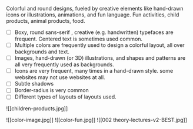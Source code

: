 Colorful and round designs, fueled by creative elements like
hand-drawn icons or illustrations, animations, and fun language. Fun activities, child products, animal products, food. 
- [ ] Boxy, round sans-serif , creative (e.g. handwritten) typefaces are frequent. Centered text is sometimes used common.
- [ ] Multiple colors are frequently used to design a colorful layout, all over backgrounds and text. 
- [ ] Images, hand-drawn (or 3D) illustrations, and shapes and patterns are all very frequently used as backgrounds.
- [ ] Icons are very frequent, many times in a hand-drawn style. some websites may not use websites at all.
- [ ] Subtle shadows
- [ ] Border-radius is very common
- [ ] Different types of layouts of layouts used. 

![[children-products.jpg]]

![[color-image.jpg]]
![[color-fun.jpg]]
![[002 theory-lectures-v2-BEST.jpg]]